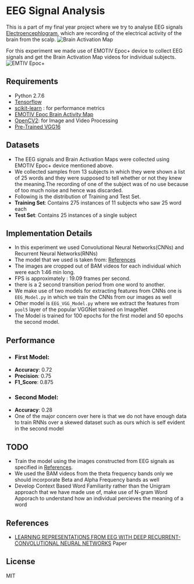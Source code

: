 # EEG Signal Analysis

This is a part of my final year project where we try to analyse EEG signals [Electroencephlogram][1], which are recording of the electrical activity of the brain from the scalp. 
![Brain Activation Map](https://www.emotiv.com/wp-content/uploads/2016/04/Brain_activity_1.png)

For this experiment we made use of EMOTIV Epoc+ device to collect EEG signals and get the Brain Activation Map videos for individual subjects.
![EMTIV Epoc+](https://i0.wp.com/emotiv.com/wp-content/uploads/2016/01/emotiv_epoc_01.jpg)

## Requirements
- Python 2.7.6
- [Tensorflow][2]
- [scikit-learn][3] : for performance metrics
- [EMOTIV Epoc Brain Activity Map][4]
- [OpenCV2][5]: for Image and Video Processing
- [Pre-Trained VGG16][6]

## Datasets
- The EEG signals and Brain Activation Maps were collected using EMOTIV Epoc+ device mentioned above.
- We collected samples from 13 subjects in which they were shown a list of 25 words and they were supposed to tell whether or not they knew the meaning.The recording of one of the subject was of no use because of too much noise and hence was discarded.
- Following is the distribution of Training and Test Set.
- <b>Training Set</b>: Contains 275 instances of 11 subjects who saw 25 word each
- <b>Test Set</b>: Contains 25 instances of a single subject

## Implementation Details
- In this experiment we used Convolutional Neural Networks(CNNs) and Recurrent Neural Networks(RNNs)
- The model that we used is taken from: [References][7]
- The images are cropped out of BAM videos for each individual which were each 1:46 min long.
- FPS is approximately : 19.09 frames per second.
- there is a 2 second transition period from one word to another.
- We make use of two models for extracting features from CNNs one is `EEG_Model.py` in which we train the CNNs from our images as well
- Other model is `EEG_VGG_Model.py` where we extract the features from `pool5` layer of the popular VGGNet trained on ImageNet
- The Model is trained for 100 epochs for the first model and 50 epochs the second model.

## Performance
- ### First Model:
- <b>Accuracy</b>: 0.72
- <b>Precision</b>: 0.75
- <b>F1_Score</b>: 0.875
- ### Second Model:
- <b>Accuracy</b>: 0.28
- One of the major concern over here is that we do not have enough data to train RNNs over a skewed dataset such as ours which is self evident in the second model

## TODO
- Train the model using the images constructed from EEG signals as specified in [References][7].
- We used the BAM videos from the theta frequency bands only we should incorporate Beta and Alpha Frequency bands as well
- Develop Context Based Word Familiarity rather than the Unigram approach that we have made use of, make use of N-gram Word Apporach to understand how an individual percieves the meaning of a word 

## References
- [LEARNING REPRESENTATIONS FROM EEG WITH DEEP RECURRENT-CONVOLUTIONAL NEURAL NETWORKS][7] Paper

## License
MIT


[1]:http://www.medicine.mcgill.ca/physio/vlab/biomed_signals/eeg_n.htm
[2]:https://github.com/tensorflow/tensorflow
[3]:http://scikit-learn.org/stable/index.html
[4]:https://www.emotiv.com/product/epoc-brain-activity-map/
[5]:https://github.com/opencv/opencv
[6]:https://github.com/machrisaa/tensorflow-vgg
[7]:https://arxiv.org/pdf/1511.06448v3.pdf
